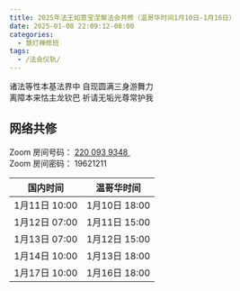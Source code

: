 ```yaml
---
title: 2025年法王如意宝涅槃法会共修（温哥华时间1月10日-1月16日）
date: 2025-01-08 22:09:12-08:00
categories:
  - 慧灯禅修班
tags:
  - /法会仪轨/
---
```

诸法等性本基法界中 自现圆满三身游舞力  
离障本来怙主龙钦巴 祈请无垢光尊常护我

## 网络共修

Zoom 房间号码： [220 093 9348 ](https://us02web.zoom.us/j/7672270786?pwd=bjRzNVpOT0g1cWF3WWVqVE1PZzlWZz09)\
Zoom 房间密码： 19621211

|国内时间 | 温哥华时间|
| --- | ----------- |	         
|1月11日 10:00 |  1月10日 18:00|
|1月12日 07:00 |  1月11日 15:00|
|1月13日 07:00 |	1月12日 15:00|
|1月14日 10:00 |	1月13日 18:00|
|1月17日 10:00 |	1月16日 18:00|
